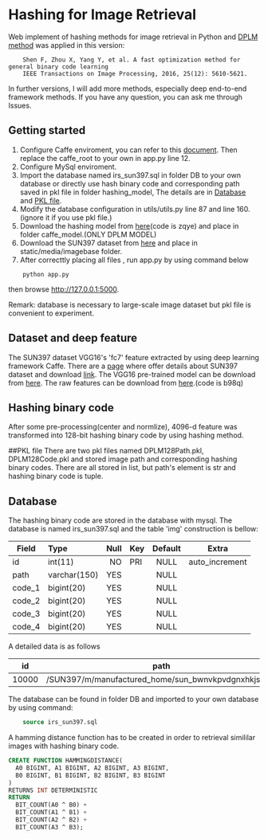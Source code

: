 # Hashing for Image Retrieval

Web implement of hashing methods for image retrieval in Python and [DPLM method](http://ieeexplore.ieee.org/stamp/stamp.jsp?arnumber=7574359) was applied in this version:
```
    Shen F, Zhou X, Yang Y, et al. A fast optimization method for general binary code learning  
    IEEE Transactions on Image Processing, 2016, 25(12): 5610-5621.
```
In further versions, I will add more methods, especially deep end-to-end framework methods. If you have any question, you can ask me through Issues. 


## Getting started
1. Configure Caffe enviroment, you can refer to this [document](http://caffe.berkeleyvision.org/installation.html). Then replace the caffe_root to your own in app.py line 12.
2. Configure MySql enviroment.
3. Import the database named irs_sun397.sql in folder DB to your own database or directly use hash binary code and corresponding path saved in pkl file in folder hashing_model, The details are in [Database](#database) and [PKL file](#pklfile).
4. Modify the database configuration in utils/utils.py line 87 and line 160.(ignore it if you use pkl file.)
5. Download the hashing model from [here](https://pan.baidu.com/s/1jId1Qse)(code is zqye) and place in folder caffe_model.(ONLY DPLM MODEL)
6. Download the SUN397 dataset from [here](http://vision.princeton.edu/projects/2010/SUN/SUN397.tar.gz) and place in static/media/imagebase folder.
7. After correcttly placing all files , run app.py by using command below
```shell
    python app.py
```
then browse http://127.0.0.1:5000.

Remark: database is necessary to large-scale image dataset but pkl file is convenient to experiment.


## Dataset and deep feature
The SUN397 dataset VGG16's 'fc7' feature extracted by using deep learning framework Caffe. There are a [page](http://groups.csail.mit.edu/vision/SUN/) where offer details about SUN397 dataset and download [link](http://vision.princeton.edu/projects/2010/SUN/SUN397.tar.gz). The VGG16 pre-trained model can be download from [here](https://gist.github.com/ksimonyan/211839e770f7b538e2d8). The raw features can be download from [here](https://pan.baidu.com/s/1dFMrqq1).(code is b98q)


## Hashing binary code
After some pre-processing(center and normlize), 4096-d feature was transformed into 128-bit hashing binary code by using hashing method. 

##<span id="pklfile">PKL file</span>
There are two pkl files named DPLM128Path.pkl, DPLM128Code.pkl and stored image path and corresponding hashing binary codes. There are all stored in list, but path's element is str and hashing binary code is tuple.

## <span id="database">Database</span>
The hashing binary code are stored in the database with mysql. The database is named irs_sun397.sql and the table 'img' construction is bellow: 

| Field  |      Type    | Null  | Key | Default |      Extra     |
| ------ |:-------------| -----:| --- |:-------:|:--------------:|
| id     | int(11)      | NO    | PRI | NULL    | auto_increment |
| path   | varchar(150) | YES   |     | NULL    |                |
| code_1 | bigint(20)   | YES   |     | NULL    |                |
| code_2 | bigint(20)   | YES   |     | NULL    |                |
| code_3 | bigint(20)   | YES   |     | NULL    |                |
| code_4 | bigint(20)   | YES   |     | NULL    |                |

A detailed data is as follows

|id    | path      | code_1     | code_2    | code_3     | code_4  |
|------|-----------|------------|-----------|------------|---------|
| 10000 | /SUN397/m/manufactured_home/sun_bwnvkpvdgnxhkjst.jpg | 4076301309 |917904382 | 1211050903 | 2286664558 |

The database can be found in folder DB and imported to your own database by using command:
```sql
    source irs_sun397.sql
```

A hamming distance function has to be created in order to retrieval simililar images with hashing binary code. 

```sql
CREATE FUNCTION HAMMINGDISTANCE(
  A0 BIGINT, A1 BIGINT, A2 BIGINT, A3 BIGINT, 
  B0 BIGINT, B1 BIGINT, B2 BIGINT, B3 BIGINT
)
RETURNS INT DETERMINISTIC
RETURN 
  BIT_COUNT(A0 ^ B0) +
  BIT_COUNT(A1 ^ B1) +
  BIT_COUNT(A2 ^ B2) +
  BIT_COUNT(A3 ^ B3);
```

